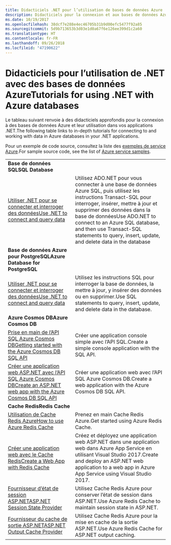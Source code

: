 ```yaml
---
title: Didacticiels .NET pour l’utilisation de bases de données Azure
description: Didacticiels pour la connexion et aux bases de données Azure et leur utilisation dans vos applications .NET.
ms.date: 10/19/2017
ms.openlocfilehash: 38dcf7e288e4ec46705b31b9d00efc5477f92a85
ms.sourcegitcommit: 5d9b713653b3d03e1d0a67f6e126ee399d1c2a60
ms.translationtype: HT
ms.contentlocale: fr-FR
ms.lasthandoff: 09/26/2018
ms.locfileid: "47190622"
---
```

# <a name="tutorials-for-using-net-with-azure-databases"></a><span data-ttu-id="64332-103">Didacticiels pour l’utilisation de .NET avec des bases de données Azure</span><span class="sxs-lookup"><span data-stu-id="64332-103">Tutorials for using .NET with Azure databases</span></span>

<span data-ttu-id="64332-104">Le tableau suivant renvoie à des didacticiels approfondis pour la connexion à des bases de données Azure et leur utilisation dans vos applications .NET.</span><span class="sxs-lookup"><span data-stu-id="64332-104">The following table links to in-depth tutorials for connecting to and working with data in Azure databases in your .NET applications.</span></span>

<span data-ttu-id="64332-105">Pour un exemple de code source, consultez la liste des [exemples de service Azure](https://azure.microsoft.com/resources/samples/?platform=dotnet).</span><span class="sxs-lookup"><span data-stu-id="64332-105">For sample source code, see the list of [Azure service samples](https://azure.microsoft.com/resources/samples/?platform=dotnet).</span></span>

| | |
|---|---|
| <span data-ttu-id="64332-106">**Base de données SQL**</span><span class="sxs-lookup"><span data-stu-id="64332-106">**SQL Database**</span></span> ||
| <span data-ttu-id="64332-107">[Utiliser .NET pour se connecter et interroger des données][1]</span><span class="sxs-lookup"><span data-stu-id="64332-107">[Use .NET to connect and query data][1]</span></span> | <span data-ttu-id="64332-108">Utilisez ADO.NET pour vous connecter à une base de données Azure SQL, puis utilisez les instructions Transact-SQL pour interroger, insérer, mettre à jour et supprimer des données dans la base de données</span><span class="sxs-lookup"><span data-stu-id="64332-108">Use ADO.NET to connect to an Azure SQL database, and then use Transact-SQL statements to query, insert, update, and delete data in the database</span></span> | 
| <span data-ttu-id="64332-109">**Base de données Azure pour PostgreSQL**</span><span class="sxs-lookup"><span data-stu-id="64332-109">**Azure Database for PostgreSQL**</span></span> ||
| <span data-ttu-id="64332-110">[Utiliser .NET pour se connecter et interroger des données][2]</span><span class="sxs-lookup"><span data-stu-id="64332-110">[Use .NET to connect and query data][2]</span></span> | <span data-ttu-id="64332-111">Utilisez les instructions SQL pour interroger la base de données, la mettre à jour, y insérer des données ou en supprimer.</span><span class="sxs-lookup"><span data-stu-id="64332-111">Use SQL statements to query, insert, update, and delete data in the database.</span></span> | 
| <span data-ttu-id="64332-112">**Azure Cosmos DB**</span><span class="sxs-lookup"><span data-stu-id="64332-112">**Azure Cosmos DB**</span></span> ||
| <span data-ttu-id="64332-113">[Prise en main de l’API SQL Azure Cosmos DB][4]</span><span class="sxs-lookup"><span data-stu-id="64332-113">[Getting started with the Azure Cosmos DB SQL API][4]</span></span> | <span data-ttu-id="64332-114">Créer une application console simple avec l’API SQL.</span><span class="sxs-lookup"><span data-stu-id="64332-114">Create a simple console application with the SQL API.</span></span> | 
| <span data-ttu-id="64332-115">[Créer une application web ASP.NET avec l’API SQL Azure Cosmos DB][3]</span><span class="sxs-lookup"><span data-stu-id="64332-115">[Create an ASP.NET web app with the Azure Cosmos DB SQL API][3]</span></span> | <span data-ttu-id="64332-116">Créer une application web avec l’API SQL Azure Cosmos DB.</span><span class="sxs-lookup"><span data-stu-id="64332-116">Create a web application with the Azure Cosmos DB SQL API.</span></span> | 
| <span data-ttu-id="64332-117">**Cache Redis**</span><span class="sxs-lookup"><span data-stu-id="64332-117">**Redis Cache**</span></span> | |
| <span data-ttu-id="64332-118">[Utilisation de Cache Redis Azure][6]</span><span class="sxs-lookup"><span data-stu-id="64332-118">[How to use Azure Redis Cache][6]</span></span> | <span data-ttu-id="64332-119">Prenez en main Cache Redis Azure.</span><span class="sxs-lookup"><span data-stu-id="64332-119">Get started using Azure Redis Cache.</span></span> |
| <span data-ttu-id="64332-120">[Créer une application web avec le Cache Redis][5]</span><span class="sxs-lookup"><span data-stu-id="64332-120">[Create a Web App with Redis Cache][5]</span></span> | <span data-ttu-id="64332-121">Créez et déployez une application web ASP.NET dans une application web dans Azure App Service en utilisant Visual Studio 2017.</span><span class="sxs-lookup"><span data-stu-id="64332-121">Create and deploy an ASP.NET web application to a web app in Azure App Service using Visual Studio 2017.</span></span>  | 
| <span data-ttu-id="64332-122">[Fournisseur d’état de session ASP.NET][7]</span><span class="sxs-lookup"><span data-stu-id="64332-122">[ASP.NET Session State Provider][7]</span></span> | <span data-ttu-id="64332-123">Utilisez Cache Redis Azure pour conserver l’état de session dans ASP.NET.</span><span class="sxs-lookup"><span data-stu-id="64332-123">Use Azure Redis Cache to maintain session state in ASP.NET.</span></span>  | 
| <span data-ttu-id="64332-124">[Fournisseur du cache de sortie ASP.NET][8]</span><span class="sxs-lookup"><span data-stu-id="64332-124">[ASP.NET Output Cache Provider][8]</span></span> | <span data-ttu-id="64332-125">Utilisez Cache Redis Azure pour la mise en cache de la sortie ASP.NET.</span><span class="sxs-lookup"><span data-stu-id="64332-125">Use Azure Redis Cache for ASP.NET output caching.</span></span>  | 
 

[1]: /azure/sql-database/sql-database-connect-query-dotnet
[2]: /azure/postgresql/connect-csharp
[3]: /azure/cosmos-db/sql-api-dotnet-application
[4]: /azure/cosmos-db/sql-api-get-started
[5]: /azure/redis-cache/cache-web-app-howto
[6]: /azure/redis-cache/cache-dotnet-how-to-use-azure-redis-cache
[7]: /azure/redis-cache/cache-aspnet-session-state-provider
[8]: /azure/redis-cache/cache-aspnet-output-cache-provider
